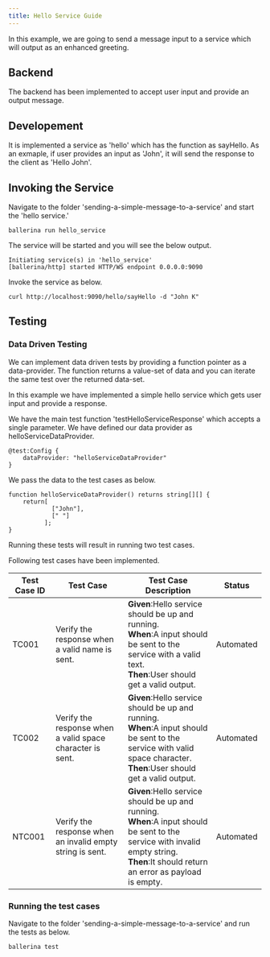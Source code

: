 ```yaml
---
title: Hello Service Guide
---
```


In this example, we are going to send a message input to a service which will output as an enhanced greeting. 

## Backend
The backend has been implemented to accept user input and provide an output message. 

## Developement
It is implemented a service as 'hello' which has the function as sayHello. As an exmaple, if user provides an input as 'John', it will send the response to the client as 'Hello John'. 

## Invoking the Service
 Navigate to the folder 'sending-a-simple-message-to-a-service' and start the 'hello service.'
```
ballerina run hello_service
```
The service will be started and you will see the below output. 
```
Initiating service(s) in 'hello_service'
[ballerina/http] started HTTP/WS endpoint 0.0.0.0:9090
```

Invoke the service as below. 
```
curl http://localhost:9090/hello/sayHello -d "John K"
```
  
## Testing

### Data Driven Testing

We can implement data driven tests by providing a function pointer as a data-provider. The function returns a value-set of data and you can iterate the same test over the returned data-set.

In this example we have implemented a simple hello service which gets user input and provide a response. 

We have the main test function 'testHelloServiceResponse' which accepts a single parameter. We have defined our data provider as helloServiceDataProvider. 

```ballerina
@test:Config {
    dataProvider: "helloServiceDataProvider"
}
```

We pass the data to the test cases as below. 
```ballerina
function helloServiceDataProvider() returns string[][] {
	return[
    		["John"], 
    	  	[" "]
    	  ];
}
```

Running these tests will result in running two test cases. 

Following test cases have been implemented. 

| Test Case ID| Test Case| Test Case Description| Status|
| ----------| --------| ----------| ------|
| TC001 | Verify the response when a valid name is sent.| **Given**:Hello service should be up and running. </br> **When**:A input should be sent to the service with a valid text. </br> **Then**:User should get a valid output.| Automated|
| TC002 | Verify the response when a valid space character is sent.| **Given**:Hello service should be up and running. </br> **When**:A input should be sent to the service with valid space character. </br> **Then**:User should get a valid output.| Automated|
| NTC001 | Verify the response when an invalid empty string is sent.| **Given**:Hello service should be up and running. </br> **When**:A input should be sent to the service with invalid empty string. </br> **Then**:It should return an error as payload is empty.| Automated|

### Running the test cases
Navigate to the folder 'sending-a-simple-message-to-a-service' and run the tests as below. 
```
ballerina test
```
